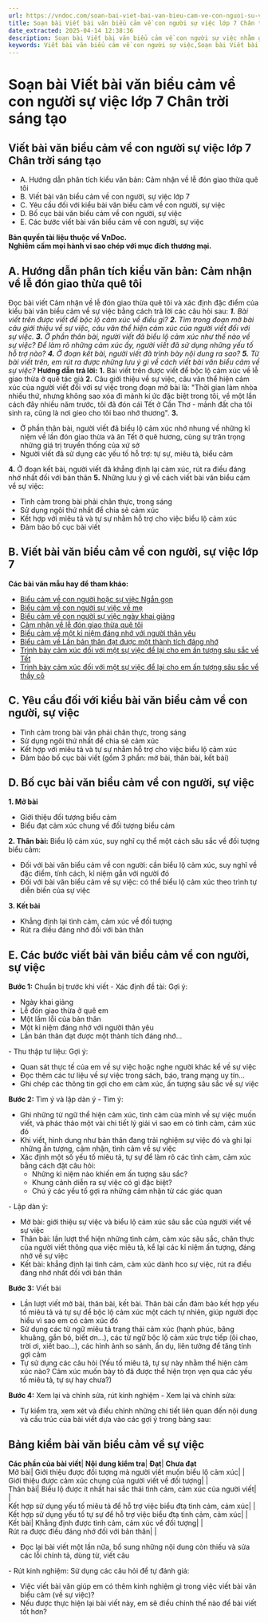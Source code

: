 ```yaml
---
url: https://vndoc.com/soan-bai-viet-bai-van-bieu-cam-ve-con-nguoi-su-viec-269584
title: Soạn bài Viết bài văn biểu cảm về con người sự việc lớp 7 Chân trời sáng tạo - VnDoc.com
date_extracted: 2025-04-14 12:38:36
description: Soạn bài Viết bài văn biểu cảm về con người sự việc nhằm giúp các em HS đạt kết quả tốt trong quá trình làm bài tập và học tập môn Ngữ văn lớp 7 sách Chân trời sáng tạo.
keywords: Viết bài văn biểu cảm về con người sự việc,Soạn bài Viết bài văn biểu cảm về con người sự việc,Soạn bài Viết bài văn biểu cảm về con người sự việc trang 89,Viết bài văn biểu cảm về con người sự việc trang 89,Soạn Viết bài văn biểu cảm về con người sự việc,Soạn văn 7 Viết bài văn biểu cảm về con người sự việc,Soạn Ngữ văn 7 Viết bài văn biểu cảm về con người sự việc,Soạn bài Viết bài văn biểu cảm về con người sự việc lớp 7,soạn văn 7,ngữ văn 7,văn 7,soan van 7,soạn văn lớp 7,ngữ văn lớp 7
---
```


# Soạn bài Viết bài văn biểu cảm về con người sự việc lớp 7 Chân trời sáng tạo
## **Viết bài văn biểu cảm về con người sự việc lớp 7 Chân trời sáng tạo**
  * A. Hướng dẫn phân tích kiểu văn bản: Cảm nhận về lễ đón giao thừa quê tôi 
  * B. Viết bài văn biểu cảm về con người, sự việc lớp 7
  * C. Yêu cầu đối với kiểu bài văn biểu cảm về con người, sự việc 
  * D. Bố cục bài văn biểu cảm về con người, sự việc 
  * E. Các bước viết bài văn biểu cảm về con người, sự việc 

**Bản quyền tài liệu thuộc về VnDoc.  
Nghiêm cấm mọi hành vi sao chép với mục đích thương mại.**
## **A. Hướng dẫn phân tích kiểu văn bản: Cảm nhận về lễ đón giao thừa quê tôi**
Đọc bài viết Cảm nhận về lễ đón giao thừa quê tôi và xác định đặc điểm của kiểu bài văn biểu cảm về sự việc bằng cách trả lời các câu hỏi sau:
_**1.** Bài viết trên được viết để bộc lộ cảm xúc về điều gì?_
_**2.** Tìm trong đoạn mở bài câu giới thiệu về sự việc, câu văn thể hiện cảm xúc của người viết đối với sự việc._
_**3.** Ở phần thân bài, người viết đã biểu lộ cảm xúc như thế nào về sự việc? Để làm rõ những cảm xúc ấy, người viết đã sử dụng những yếu tố hỗ trợ nào?_
_**4.** Ở đoạn kết bài, người viết đã trình bày nội dung ra sao?_
_**5.** Từ bài viết trên, em rút ra được những lưu ý gì về cách viết bài văn biểu cảm về sự việc?_
**Hướng dẫn trả lời:**
**1.** Bài viết trên được viết để bộc lộ cảm xúc về lễ giao thừa ở quê tác giả
**2.** Câu giới thiệu về sự việc, câu văn thể hiện cảm xúc của người viết đối với sự việc trong đoạn mở bài là: "Thời gian làm nhòa nhiều thứ, nhưng không sao xóa đi mảnh kí ức đặc biệt trong tôi, về một lần cách đây nhiều năm trước, tôi đã đón cái Tết ở Cần Thơ - mảnh đất cha tôi sinh ra, cũng là nơi gieo cho tôi bao nhớ thương".
**3.**
  * Ở phần thân bài, người viết đã biểu lộ cảm xúc nhớ nhung về những kỉ niệm về lần đón giao thừa và ăn Tết ở quê hương, cùng sự trân trọng những giá trị truyền thống của xứ sở
  * Người viết đã sử dụng các yếu tố hỗ trợ: tự sự, miêu tả, biểu cảm

**4.** Ở đoạn kết bài, người viết đã khẳng định lại cảm xúc, rút ra điều đáng nhớ nhất đối với bản thân
**5.** Những lưu ý gì về cách viết bài văn biểu cảm về sự việc:
  * Tình cảm trong bài phải chân thực, trong sáng
  * Sử dụng ngôi thứ nhất để chia sẻ cảm xúc
  * Kết hợp với miêu tả và tự sự nhằm hỗ trợ cho việc biểu lộ cảm xúc
  * Đảm bảo bố cục bài viết

## **B. Viết bài văn biểu cảm về con người, sự việc lớp 7**
**Các bài văn mẫu hay để tham khảo:**
  * [Biểu cảm về con người hoặc sự việc Ngắn gọn](<https://vndoc.com/viet-bai-van-bieu-cam-ve-con-nguoi-su-viec-ngan-gon-281858>)
  * [Biểu cảm về con người sự việc về mẹ](<https://vndoc.com/van-mau-lop-7-cam-nghi-ve-me-cua-em-134551>)
  * [Biểu cảm về con người sự việc ngày khai giảng](<https://vndoc.com/viet-bai-van-bieu-cam-ve-con-nguoi-su-viec-ngay-khai-giang-281860>)
  * [Cảm nhận về lễ đón giao thừa quê tôi](<https://vndoc.com/cam-nhan-ve-le-don-giao-thua-que-toi-281861>)
  * [Biểu cảm về một kỉ niệm đáng nhớ với người thân yêu](<https://vndoc.com/viet-bai-van-bieu-cam-ve-mot-ki-niem-dang-nho-voi-nguoi-than-yeu-281862>)
  * [Biểu cảm về Lần bản thân đạt được một thành tích đáng nhớ](<https://vndoc.com/viet-bai-van-bieu-cam-ve-lan-ban-than-dat-duoc-mot-thanh-tich-dang-nho-281863>)
  * [Trình bày cảm xúc đối với một sự việc để lại cho em ấn tượng sâu sắc về Tết](<https://vndoc.com/viet-bai-van-trinh-bay-cam-xuc-doi-voi-mot-su-viec-de-lai-cho-em-an-tuong-sau-sac-ve-tet-282292>)
  * [Trình bày cảm xúc đối với một sự việc để lại cho em ấn tượng sâu sắc về thầy cô](<https://vndoc.com/viet-bai-van-trinh-bay-cam-xuc-doi-voi-mot-su-viec-de-lai-cho-em-an-tuong-sau-sac-ve-thay-co-282294>)

## **C. Yêu cầu đối với kiểu bài văn biểu cảm về con người, sự việc**
  * Tình cảm trong bài văn phải chân thực, trong sáng
  * Sử dụng ngôi thứ nhất để chia sẻ cảm xúc
  * Kết hợp với miêu tả và tự sự nhằm hỗ trợ cho việc biểu lộ cảm xúc
  * Đảm bảo bố cục bài viết \(gồm 3 phần: mở bài, thân bài, kết bài\)

## **D. Bố cục bài văn biểu cảm về con người, sự việc**
**1\. Mở bài**
  * Giới thiệu đối tượng biểu cảm
  * Biểu đạt cảm xúc chung về đối tượng biểu cảm

**2\. Thân bài:** Biểu lộ cảm xúc, suy nghĩ cụ thể một cách sâu sắc về đối tượng biểu cảm:
  * Đối với bài văn biểu cảm về con người: cần biểu lộ cảm xúc, suy nghĩ về đặc điểm, tính cách, kỉ niệm gắn với người đó
  * Đối với bài văn biểu cảm về sự việc: có thể biểu lộ cảm xúc theo trình tự diễn biến của sự việc

**3\. Kết bài**
  * Khẳng định lại tình cảm, cảm xúc về đối tượng
  * Rút ra điều đáng nhớ đối với bản thân

## **E. Các bước viết bài văn biểu cảm về con người, sự việc**
**Bước 1:** Chuẩn bị trước khi viết
\- Xác định đề tài:
Gợi ý:
  * Ngày khai giảng
  * Lễ đón giao thừa ở quê em
  * Một lầm lỗi của bản thân
  * Một kỉ niệm đáng nhớ với người thân yêu
  * Lần bản thân đạt được một thành tích đáng nhớ...

\- Thu thập tư liệu:
Gợi ý:
  * Quan sát thực tế của em về sự việc hoặc nghe người khác kể về sự việc
  * Đọc thêm các tư liệu về sự việc trong sách, báo, trang mạng uy tín...
  * Ghi chép các thông tin gợi cho em cảm xúc, ấn tượng sâu sắc về sự việc

**Bước 2:** Tìm ý và lập dàn ý
\- Tìm ý:
  * Ghi những từ ngữ thể hiện cảm xúc, tình cảm của mình về sự việc muốn viết, và phác thảo một vài chi tiết lý giải vì sao em có tình cảm, cảm xúc đó
  * Khi viết, hình dung như bản thân đang trải nghiệm sự việc đó và ghi lại những ấn tượng, cảm nhận, tình cảm về sự việc
  * Xác định một số yếu tố miêu tả, tự sự để làm rõ các tình cảm, cảm xúc bằng cách đặt câu hỏi:
    * Những kỉ niệm nào khiến em ấn tượng sâu sắc?
    * Khung cảnh diễn ra sự việc có gì đặc biệt?
    * Chú ý các yếu tố gợi ra những cảm nhận từ các giác quan

\- Lập dàn ý:
  * Mở bài: giới thiệu sự việc và biểu lộ cảm xúc sâu sắc của người viết về sự việc
  * Thân bài: lần lượt thể hiện những tình cảm, cảm xúc sâu sắc, chân thực của người viết thông qua việc miêu tả, kể lại các kỉ niệm ấn tượng, đáng nhớ về sự việc
  * Kết bài: khẳng định lại tình cảm, cảm xúc dành hco sự việc, rút ra điều đáng nhớ nhất đối với bản thân

**Bước 3:** Viết bài
  * Lần lượt viết mở bài, thân bài, kết bài. Thân bài cần đảm bảo kết hợp yếu tố miêu tả và tự sự để bộc lộ cảm xúc một cách tự nhiên, giúp người đọc hiểu vì sao em có cảm xúc đó
  * Sử dụng các từ ngữ miêu tả trạng thái cảm xúc \(hạnh phúc, bâng khuâng, gắn bó, biết ơn...\), các từ ngữ bộc lộ cảm xúc trực tiếp \(ôi chao, trời ơi, xiết bao...\), các hình ảnh so sánh, ẩn dụ, liên tưởng để tăng tính gợi cảm
  * Tự sử dụng các câu hỏi \(Yếu tố miêu tả, tự sự này nhằm thể hiện cảm xúc nào? Cảm xúc muốn bày tỏ đã được thể hiện trọn vẹn qua các yếu tố miêu tả, tự sự hay chưa?\)

**Bước 4:** Xem lại và chỉnh sửa, rút kinh nghiệm
\- Xem lại và chỉnh sửa:
  * Tự kiểm tra, xem xét và điều chỉnh những chi tiết liên quan đến nội dung và cấu trúc của bài viết dựa vào các gợi ý trong bảng sau:

**Bảng kiểm bài văn biểu cảm về sự việc**  
---  
**Các phần của bài viết**| **Nội dung kiểm tra**| **Đạt**| **Chưa đạt**  
Mở bài| Giới thiệu được đối tượng mà người viết muốn biểu lộ cảm xúc| |   
Giới thiệu được cảm xúc chung của người viết về đối tượng| |   
Thân bài| Biểu lộ được ít nhất hai sắc thái tình cảm, cảm xúc của người viết| |   
Kết hợp sử dụng yếu tố miêu tả để hỗ trợ việc biểu đtạ tình cảm, cảm xúc| |   
Kết hợp sử dụng yếu tố tự sự để hỗ trợ việc biểu đtạ tình cảm, cảm xúc| |   
Kết bài| Khẳng định được tình cảm, cảm xúc về đối tượng| |   
Rút ra được điều đáng nhớ đối với bản thân| |   
  * Đọc lại bài viết một lần nữa, bổ sung những nội dung còn thiếu và sửa các lỗi chính tả, dùng từ, viết câu

\- Rút kinh nghiệm: Sử dụng các câu hỏi để tự đánh giá:
  * Việc viết bài văn giúp em có thêm kinh nghiệm gì trong việc viết bài văn biểu cảm \(về sự việc\)?
  * Nếu được thực hiện lại bài viết này, em sẽ điều chỉnh thế nào để bài viết tốt hơn?

